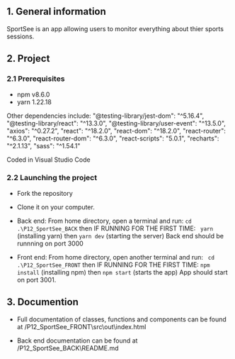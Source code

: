 ## 1. General information

SportSee is an app allowing users to monitor everything about thier sports sessions.

## 2. Project

### 2.1 Prerequisites

- npm v8.6.0
- yarn 1.22.18

Other dependencies include:
"@testing-library/jest-dom": "^5.16.4",
"@testing-library/react": "^13.3.0",
"@testing-library/user-event": "^13.5.0",
"axios": "^0.27.2",
"react": "^18.2.0",
"react-dom": "^18.2.0",
"react-router": "^6.3.0",
"react-router-dom": "^6.3.0",
"react-scripts": "5.0.1",
"recharts": "^2.1.13",
"sass": "^1.54.1"

Coded in Visual Studio Code

### 2.2 Launching the project

- Fork the repository
- Clone it on your computer.
- Back end:
  From home directory, open a terminal and run:
  `cd .\P12_SportSee_BACK`
  then
  IF RUNNING FOR THE FIRST TIME:
  ` yarn` (installing yarn)
  then
  `yarn dev` (starting the server)
  Back end should be runnning on port 3000

- Front end:
  From home directory, open another terminal and run:
  ` cd .\P12_SportSee_FRONT`
  then
  IF RUNNING FOR THE FIRST TIME:
  `npm install` (installing npm)
  then
  `npm start` (starts the app)
  App should start on port 3001.

## 3. Documention

- Full documentation of classes, functions and components can be found at /P12_SportSee_FRONT\src\out\index.html

- Back end documentation can be found at /P12_SportSee_BACK\README.md
